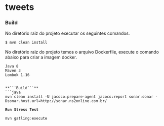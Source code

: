 # tweets

### Build
No diretório raiz do projeto executar os seguintes comandos.

```sh
$ mvn clean install
```

No diretório raiz do projeto temos o arquivo Dockerfile, execute o comando abaixo para criar 
a imagem docker.
```
Java 8
Maven 3
Lombok 1.16


**```Build```**
```java
mvn clean install -U jacoco:prepare-agent jacoco:report sonar:sonar -Dsonar.host.url=http://sonar.ns2online.com.br/
```

**```Run Stress Test```**
```java
mvn gatling:execute
```

